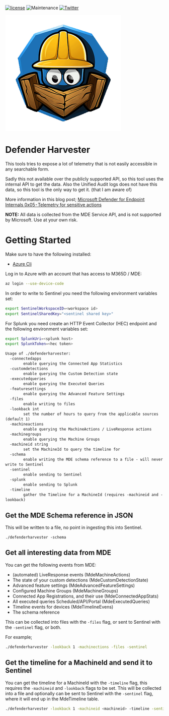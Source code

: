 [![license](https://img.shields.io/github/license/olafhartong/DefenderHarvester.svg?style=flat-square)](https://github.com/olafhartong/DefenderHarvester/blob/main/LICENSE)
![Maintenance](https://img.shields.io/maintenance/yes/2023.svg?style=flat-square)
[![Twitter](https://img.shields.io/twitter/follow/olafhartong.svg?style=social&label=Follow)](https://twitter.com/olafhartong)


![Defender Harvester](defenderharvester-logo.png)
# Defender Harvester

This tools tries to expose a lot of telemetry that is not easily accessible in any searchable form.

Sadly this not available over the publicly supported API, so this tool uses the internal API to get the data. Also the Unified Audit logs does not have this data, so this tool is the only way to get it. (that I am aware of)

More information in this blog post; [Microsoft Defender for Endpoint Internals 0x05 - Telemetry for sensitive actions]([https://medium.com/@olafhartong](https://medium.com/falconforce/microsoft-defender-for-endpoint-internals-0x05-telemetry-for-sensitive-actions-1b90439f5c25))

**NOTE:**
All data is collected from the MDE Service API, and is not supported by Microsoft. Use at your own risk.

# Getting Started

Make sure to have the following installed:
- [Azure Cli](https://docs.microsoft.com/en-us/cli/azure/install-azure-cli?view=azure-cli-latest)

Log in to Azure with an account that has access to M365D / MDE:
```bash
az login --use-device-code
```

In order to write to Sentinel you need the following environment variables set:

```bash
export SentinelWorkspaceID=<workspace id>
export SentinelSharedKey="<sentinel shared key>"
```

For Splunk you need create an HTTP Event Collector (HEC) endpoint and the following environment variables set:

```bash
export SplunkUri=<splunk host>
export SplunkToken=<hec token>
```

```
Usage of ./defenderharvester:
  -connectedapps
    	enable querying the Connected App Statistics
  -customdetections
    	enable querying the Custom Detection state
  -executedqueries
    	enable querying the Executed Queries
  -featuresettings
    	enable querying the Advanced Feature Settings
  -files
    	enable writing to files
  -lookback int
    	set the number of hours to query from the applicable sources (default 1)
  -machineactions
    	enable querying the MachineActions / LiveResponse actions
  -machinegroups
    	enable querying the Machine Groups
  -machineid string
    	set the MachineId to query the timeline for
  -schema
    	enable writing the MDE schema reference to a file - will never write to Sentinel
  -sentinel
    	enable sending to Sentinel
  -splunk
    	enable sending to Splunk
  -timeline
    	gather the Timeline for a MachineId (requires -machineid and -lookback)
```

## Get the MDE Schema reference in JSON

This will be written to a file, no point in ingesting this into Sentinel.
```
./defenderharvester -schema
```

## Get all interesting data from MDE

You can get the following events from MDE:
- (automated) LiveResponse events (MdeMachineActions)
- The state of your custom detections (MdeCustomDetectionState)
- Advanced feature settings (MdeAdvancedFeatureSettings)
- Configured Machine Groups (MdeMachineGroups)
- Connected App Registrations, and their use (MdeConnectedAppStats)
- All executed queries Scheduled/API/Portal (MdeExecutedQueries)
- Timeline events for devices (MdeTimelineEvens)
- The schema reference

This can be collected into files with the `-files` flag, or sent to Sentinel with the `-sentinel` flag, or both.

For example;
```bash
./defenderharvester -lookback 1 -machinections -files -sentinel
```

## Get the timeline for a MachineId and send it to Sentinel

You can get the timeline for a MachineId with the `-timeline` flag, this requires the `-machineid` and `-lookback` flags to be set.
This will be collected into a file and optionally can be sent to Sentinel with the `-sentinel` flag, where it will end up in the MdeTimeline table.
```bash
./defenderharvester -lookback 1 -machineid <machineid> -timeline -sentinel
```
